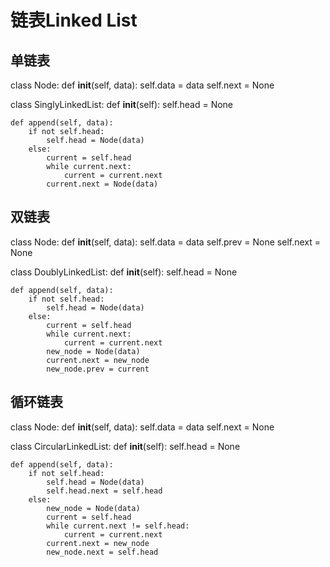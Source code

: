 # 链表Linked List
## 单链表
class Node:
    def __init__(self, data):
        self.data = data
        self.next = None

class SinglyLinkedList:
    def __init__(self):
        self.head = None

    def append(self, data):
        if not self.head:
            self.head = Node(data)
        else:
            current = self.head
            while current.next:
                current = current.next
            current.next = Node(data)

## 双链表
class Node:
    def __init__(self, data):
        self.data = data
        self.prev = None
        self.next = None

class DoublyLinkedList:
    def __init__(self):
        self.head = None

    def append(self, data):
        if not self.head:
            self.head = Node(data)
        else:
            current = self.head
            while current.next:
                current = current.next
            new_node = Node(data)
            current.next = new_node
            new_node.prev = current

## 循环链表
class Node:
    def __init__(self, data):
        self.data = data
        self.next = None

class CircularLinkedList:
    def __init__(self):
        self.head = None

    def append(self, data):
        if not self.head:
            self.head = Node(data)
            self.head.next = self.head
        else:
            new_node = Node(data)
            current = self.head
            while current.next != self.head:
                current = current.next
            current.next = new_node
            new_node.next = self.head
